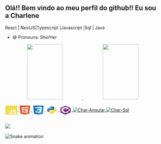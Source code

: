 ## Olá!! Bem vindo ao meu perfil do github!! Eu sou a Charlene 


 React | NextJS|Typescript |Javascript |Sql | Java
- 😄 Pronouns: She/Her
<div align="center">
  <a href="https://github.com/charlenefialho"/>
  <img height="180em" width="48%" src="https://github-readme-stats.vercel.app/api?username=charlenefialho&show_icons=true&theme=tokyonight&include_all_commits=true&count_private=true"/>
  <img height="180em" width="48%" src="https://github-readme-stats.vercel.app/api/top-langs/?username=charlenefialho&layout=compact&langs_count=7&theme=tokyonight"/>
</div>  

<div style="display: inline_block"><br>
  <img align="center" alt="Char-Js" height="30" width="40" src="https://raw.githubusercontent.com/devicons/devicon/master/icons/javascript/javascript-plain.svg">
  <img align="center" alt="Char-HTML" height="30" width="40" src="https://raw.githubusercontent.com/devicons/devicon/master/icons/html5/html5-original.svg">
  <img align="center" alt="Char-CSS" height="30" width="40" src="https://raw.githubusercontent.com/devicons/devicon/master/icons/css3/css3-original.svg">
  <img align="center" alt="Char-Python" height="30" width="40" src="https://raw.githubusercontent.com/devicons/devicon/master/icons/python/python-original.svg">
  <img align="center" alt="Char-Csharp" height="30" width="40" src="https://raw.githubusercontent.com/devicons/devicon/master/icons/csharp/csharp-original.svg">
  <img align="center" alt="Char-Angular" height="30" width="40" src="https://icongr.am/devicon/angularjs-original.svg?size=90&color=currentColor">
  <img align="center" alt="Char-Sql" height="30" width="40" src="https://cdn.jsdelivr.net/gh/devicons/devicon/icons/kotlin/kotlin-original.svg">
</div>

##

<div> 
  <a href = "mailto:fialhocharlene@gmail.com"><img src="https://img.shields.io/badge/-Gmail-%23333?style=for-the-badge&logo=gmail&logoColor=white" target="_blank"></a>

  ![Snake animation](https://github.com/charlenefialho/charlenefialho/blob/output/github-contribution-grid-snake.svg)
  
</div>
